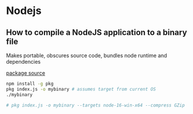# Nodejs

## How to compile a NodeJS application to a binary file

Makes portable, obscures source code, bundles node runtime and dependencies

[package source](https://github.com/vercel/pkg)

```bash
npm install -g pkg
pkg index.js -o mybinary # assumes target from current OS
./mybinary

# pkg index.js -o mybinary --targets node-16-win-x64 --compress GZip
```
